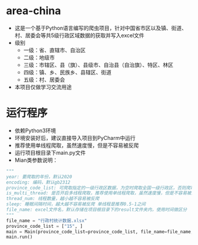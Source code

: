 ﻿# area-china

* 这是一个基于Python语言编写的爬虫项目，针对中国省市区以及镇、街道、村、居委会等共5级行政区域数据的获取并写入excel文件
* 级别
  * 一级：省、直辖市、自治区
  * 二级：地级市
  * 三级：市辖区、县（旗）、县级市、自治县（自治旗）、特区、林区
  * 四级：镇、乡、民族乡、县辖区、街道
  * 五级：村、居委会
* 本项目仅做学习交流用途

# 运行程序

* 依赖Python3环境
* 环境安装好后，建议直接导入项目到PyCharm中运行
* 推荐使用单线程爬取，虽然速度慢，但是不容易被反爬
* 运行项目根目录下main.py文件
* Mian类参数说明：

```python
"""
year: 要爬取的年份，默认2020
encoding: 编码，默认gb2312
province_code_list: 可爬取指定的一级行政区数据，为空时爬取全国一级行政区，否则爬取指定代码的一级行政区
is_multi_thread: 是否开启多线程爬取，推荐使用单线程爬取，虽然速度慢，但是不容易被反爬
thread_num: 线程数量，越小越不容易被反爬
sleep: 睡眠间隔时间，越大越不容易被反爬 单线程是推荐0.5-1之间
file_name: excel文件名，默认存储在项目根目录下的result文件夹内，使用时间做区分
"""
file_name = "行政村统计数据.xlsx"
province_code_list = ["15", ]
main = Main(province_code_list=province_code_list, file_name=file_name, year="2020", sleep=0.5)
main.run()
```